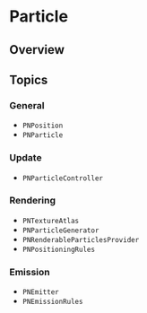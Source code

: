 # Particle

<!--summary-->

## Overview

<!--overview-->

## Topics

### General
- ``PNPosition``
- ``PNParticle``

### Update
- ``PNParticleController``

### Rendering
- ``PNTextureAtlas``
- ``PNParticleGenerator``
- ``PNRenderableParticlesProvider``
- ``PNPositioningRules``

### Emission
- ``PNEmitter``
- ``PNEmissionRules``
